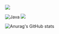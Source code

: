 
<!--
**Leegeonwoo7/Leegeonwoo7** is a ✨ _special_ ✨ repository because its `README.md` (this file) appears on your GitHub profile.

Here are some ideas to get you started:

- 🔭 I’m currently working on ...
- 🌱 I’m currently learning ...
- 👯 I’m looking to collaborate on ...
- 🤔 I’m looking for help with ...
- 💬 Ask me about ...
- 📫 How to reach me: ...
- 😄 Pronouns: ...
- ⚡ Fun fact: ...
-->

<a href="https://github.com/" target="_blank"><img src="https://img.shields.io/badge/github-000000?style=for-the-badge&logo=github&logoColor=E8E8E8"/></a>
<!--<a href="https://www.instagram.com/2rjsdn/" target="_blank"><img src="https://img.shields.io/badge/instagram-000000?style=for-the-badge&logo=instagram&logoColor=4405F"/></a>
-->
![Java](https://img.shields.io/badge/Java-007396.svg?&style=for-the-badge&logo=Java&logoColor=white)
<a href="버튼을 눌렀을 때 이동할 링크" target="_blank"><img src="https://img.shields.io/badge/Intellij-000000?style=for-the-badge&logo=intellijidea&logoColor=E8E8E8"/></a>

![Anurag's GitHub stats](https://github-readme-stats.vercel.app/api?username=Leegeonwoo7&show_icons=true&theme=radical)
